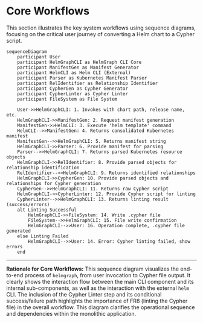 # Core Workflows

This section illustrates the key system workflows using sequence diagrams, focusing on the critical user journey of
converting a Helm chart to a Cypher script.

```mermaid
sequenceDiagram
    participant User
    participant HelmGraphCLI as HelmGraph CLI Core
    participant ManifestGen as Manifest Generator
    participant HelmCLI as Helm CLI (External)
    participant Parser as Kubernetes Manifest Parser
    participant RelIdentifier as Relationship Identifier
    participant CypherGen as Cypher Generator
    participant CypherLinter as Cypher Linter
    participant FileSystem as File System

    User->>HelmGraphCLI: 1. Invokes with chart path, release name, etc.
    HelmGraphCLI->>ManifestGen: 2. Request manifest generation
    ManifestGen->>HelmCLI: 3. Execute 'helm template' command
    HelmCLI-->>ManifestGen: 4. Returns consolidated Kubernetes manifest
    ManifestGen-->>HelmGraphCLI: 5. Returns manifest string
    HelmGraphCLI->>Parser: 6. Provide manifest for parsing
    Parser-->>HelmGraphCLI: 7. Returns parsed Kubernetes resource objects
    HelmGraphCLI->>RelIdentifier: 8. Provide parsed objects for relationship identification
    RelIdentifier-->>HelmGraphCLI: 9. Returns identified relationships
    HelmGraphCLI->>CypherGen: 10. Provide parsed objects and relationships for Cypher generation
    CypherGen-->>HelmGraphCLI: 11. Returns raw Cypher script
    HelmGraphCLI->>CypherLinter: 12. Provide Cypher script for linting
    CypherLinter-->>HelmGraphCLI: 13. Returns linting result (success/errors)
    alt Linting Successful
        HelmGraphCLI->>FileSystem: 14. Write .cypher file
        FileSystem-->>HelmGraphCLI: 15. File write confirmation
        HelmGraphCLI-->>User: 16. Operation complete, .cypher file generated
    else Linting Failed
        HelmGraphCLI-->>User: 14. Error: Cypher linting failed, show errors
    end
```

---

**Rationale for Core Workflows:**
This sequence diagram visualizes the end-to-end process of `helmgraph`, from user invocation to Cypher file output. It
clearly shows the interaction flow between the main CLI component and its internal sub-components, as well as the
interaction with the external `helm` CLI. The inclusion of the Cypher Linter step and its conditional success/failure
path highlights the importance of FR8 (linting the Cypher file) in the overall workflow. This diagram clarifies the
operational sequence and dependencies within the monolithic application.
